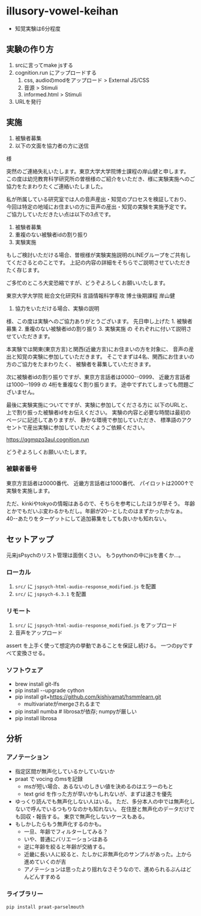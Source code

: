 # illusory-vowel-keihan

* 知覚実験は6分程度

## 実験の作り方

1. srcに言ってmake jsする
1. cognition.run にアップロードする
    1. css, audioのmodをアップロード > External JS/CSS
    1. 音源 > Stimuli
    1. informed.html > Stimuli
1. URLを発行

## 実施

1. 被験者募集
1. 以下の文面を協力者の方に送信

<name>様

突然のご連絡失礼いたします。東京大学大学院博士課程の岸山健と申します。
この度は幼児教育科学研究所の曽根様のご紹介をいただき、<name>様に実験実施へのご協力をたまわりたくご連絡いたしました。

私が所属している研究室では人の音声産出・知覚のプロセスを検証しており、
今回は特定の地域にお住まいの方に音声の産出・知覚の実験を実施予定です。
ご協力していただきたい点は以下の3点です。

1. 被験者募集
1. 重複のない被験者idの割り振り
1. 実験実施

もしご検討いただける場合、曽根様が実験実施説明のLINEグループをご共有してくださるとのことです。
上記の内容の詳細をそちらでご説明させていただきたく存じます。

ご多忙のところ大変恐縮ですが、どうぞよろしくお願いいたします。

東京大学大学院 総合文化研究科
言語情報科学専攻 博士後期課程
岸山健

1. 協力をいただける場合、実験の説明

<name>様、この度は実験へのご協力ありがとうございます。
先日申し上げた 1. 被験者募集 2. 重複のない被験者idの割り振り 3. 実験実施 の
それぞれに付いて説明させていただきます。

本実験では関東(東京方言)と関西(近畿方言)にお住まいの方を対象に、
音声の産出と知覚の実験に参加していただきます。
そこでまずは4名、関西にお住まいの方のご協力をたまわりたく、
被験者を募集していただきます。

次に被験者idの割り振りですが、東京方言話者は0000--0999、
近畿方言話者は1000--1999 の 4桁を重複なく割り振ります。
途中でずれてしまっても問題ございません。

最後に実験実施についてですが、実験に参加してくださる方に
以下のURLと、上で割り振った被験者idをお伝えください。
実験の内容と必要な時間は最初のページに記述してありますが、
静かな環境で参加していただき、
標準語のアクセントで産出実験に参加していただくようご依頼ください。

https://qgmpzq3aul.cognition.run

どうぞよろしくお願いいたします。

### 被験者番号

東京方言話者は0000番代、
近畿方言話者は1000番代、
パイロットは2000↑で実験を実施します。

ただ、kinkiやtokyoの情報はあるので、そちらを参考にしたほうが早そう。
年齢とかでもだいぶ変わるかもだし。年齢が20--としたのはまずかったかなぁ。
40--あたりをターゲットにして追加募集をしても良いかも知れない。

## セットアップ

元来jsPsychのリスト管理は面倒くさい。
もうpythonの中にjsを書くか...。

### ローカル

1. `src/` に `jspsych-html-audio-response_modified.js` を配置
1. `src/` に `jspsych-6.3.1` を配置

### リモート

1. `src/` に `jspsych-html-audio-response_modified.js` をアップロード
1. 音声をアップロード

assert を上手く使って想定内の挙動であることを保証し続ける。
一つのpyですべて変換させる。

### ソフトウェア

- brew install git-lfs
- pip install --upgrade cython
- pip install git+https://github.com/kishiyamat/hsmmlearn.git
    - multivariateがmergeされるまで
- pip install numba # librosaが依存; numpyが厳しい
- pip install librosa

## 分析


### アノテーション

- 指定区間が無声化しているかしていないか
- praat で vocing のmsを記録
    - msが短い場合、あるないのしきい値を決めるのはエラーのもと
    - text grid を作った方が早いかもしれないが、まずは速さを優先
- ゆっくり読んでも無声化しない人はいる。
  ただ、多分本人の中では無声化しないで呼んでいるつもりなのかも知れない。
  在住歴と無声化のデータだけでも回収・報告する。
  東京で無声化しないケースもある。
- もしかしたらもう無声化するのかも。
    - 一旦、年齢でフィルターしてみる？
    - いや、普通にバリエーションはある
    - 逆に年齢を絞ると年齢が交絡する。
    - 近畿に長い人に絞ると、たしかに非無声化のサンプルがあった。上から進めていくのが吉
    - アノテーションは思ったより揺れなさそうなので、進められるぶんはどんどんすすめる

### ライブラリー

```
pip install praat-parselmouth
```


